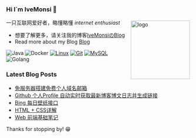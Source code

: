 ### Hi I`m lveMonsi 👋

<img src="https://github-readme-stats.vercel.app/api?username=lveMonsi&show_icons=true" alt="logo" height="160" align="right" style="margin: 5px; margin-bottom: 20px;" />

一只互联网爱好者，略懂略懂 *internet enthusiast*

- 想要了解更多，请关注我的博客[lveMonsiのBlog](https://blog.lvems.top)
- Read more about my Blog [Blog](https://blog.lvems.top)

![Java](https://img.shields.io/badge/-Java-007396?style=flat-square&logo=openjdk&logoColor=ffffff)
![Docker](https://img.shields.io/badge/Docker-2496ED?style=flat-square&logo=docker&logoColor=ffffff)
[![Linux](https://img.shields.io/badge/-Linux-333333?style=flat-square&logo=linux&logoColor=white)](https://www.linuxfoundation.org/)
[![Git](https://img.shields.io/badge/-Git-f05032?style=flat-square&logo=git&logoColor=white)](https://git-scm.com/)
[![MySQL](https://img.shields.io/badge/-MySQL-547B9D?style=flat-square&logo=mysql&logoColor=white)](https://www.mysql.com/)
![Golang](https://img.shields.io/badge/Golang-00A7D0?style=flat-square&logo=go&logoColor=ffffff)


### Latest Blog Posts

<!-- BLOG-POST-LIST:START -->
- [免服务器搭建免费个人域名邮箱](https://blog.lvems.top/article/240307)
- [Github 个人Profile 自动实时获取最新博客博文日志并生成链接](https://blog.lvems.top/article/240228)
- [Bing 每日壁纸接口](https://blog.lvems.top/article/2312091)
- [HTML + CSS详解](https://blog.lvems.top/article/231209)
- [Web 前端基础笔记](https://blog.lvems.top/article/231123)
<!-- BLOG-POST-LIST:END -->


Thanks for stopping by! 😁
